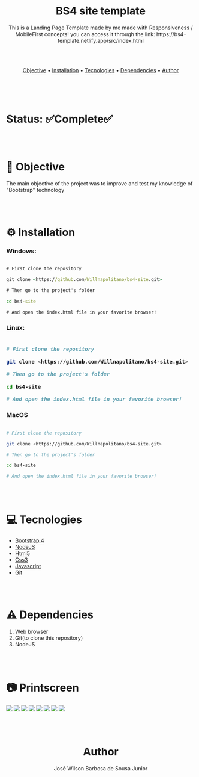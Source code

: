 <h1 align="center">BS4 site template</h1>


<p align="center">This is a Landing Page Template made by me made with Responsiveness / MobileFirst concepts! you can access it through the link: https://bs4-template.netlify.app/src/index.html</p>

<br/>
<br/>

<p align="center">
 <a href="#objective">Objective</a> • 
 <a href="#installation">Installation</a> • 
 <a href="#tecnologies">Tecnologies</a> • 
 <a href="dependencies">Dependencies</a> • 
 <a href="#author">Author</a>
</p>

<br/><br/><br/>

<h1>Status: ✅Complete✅</h1
 
<br/><br/>
 
<h1 id="objective">🎯 Objective</h1>
 
<p>The main objective of the project was to improve and test my knowledge of "Bootstrap" technology

</p>
 
<br/><br/>
 
<h1 id="installation">⚙️ Installation</h1>
 
<h3>Windows:</h3>

```cmd

# First clone the repository

git clone <https://github.com/Willnapolitano/bs4-site.git>

# Then go to the project's folder

cd bs4-site

# And open the index.html file in your favorite browser!

```

<h3>Linux:<h3>
  
```bash

# First clone the repository

git clone <https://github.com/Willnapolitano/bs4-site.git>

# Then go to the project's folder

cd bs4-site

# And open the index.html file in your favorite browser!

```

<h3>MacOS</h3>

```bash

# First clone the repository

git clone <https://github.com/Willnapolitano/bs4-site.git>

# Then go to the project's folder

cd bs4-site

# And open the index.html file in your favorite browser!

```
 
<br/><br/>
 
 
<h1 id="tecnologies">💻 Tecnologies</h1>
 
<ul>
  <li><a href="https://getbootstrap.com/">Bootstrap 4</a></li>
  <li><a href="https://nodejs.org/en/">NodeJS</a></li>
  <li><a href="https://developer.mozilla.org/en-US/docs/Web/HTML">Html5</a></li>
  <li><a href="https://developer.mozilla.org/en-US/docs/Web/CSS">Css3</a></li>
  <li><a href="https://developer.mozilla.org/en-US/docs/Web/JavaScript">Javascript</a></li>
  <li><a href="https://git-scm.com/">Git</a></li>
</ul>

<br/><br/>

<h1 id="dependencies">⚠️ Dependencies</h1>

 <ol>
 <li>Web browser</li>
 <li>Git(to clone this repository)</li>
 <li>NodeJS</li>
 </ol>
 
<br/><br/>
 

<h1 id="printscreen">📷 Printscreen</h1>
        
<img src="./screenshots/Screenshot_2021-01-04 BS4.png">
<img src="./screenshots/Screenshot_2021-01-04 BS4(1).png">
<img src="./screenshots/Screenshot_2021-01-04 BS4(2).png">
<img src="./screenshots/WhatsApp Image 2021-01-04 at 11.14.10 AM(5).jpeg">
<img src="./screenshots/WhatsApp Image 2021-01-04 at 11.14.10 AM(4).jpeg">
<img src="./screenshots/WhatsApp Image 2021-01-04 at 11.14.10 AM(2).jpeg">
<img src=".screenshots/WhatsApp Image 2021-01-04 at 11.14.09 AM.jpeg">
<img src="./screenshots/WhatsApp Image 2021-01-04 at 11.14.10 AM.jpeg">

<br/><br/>


<h1 id="author" align="center">Author</h1>

<p align="center">José Wilson Barbosa de Sousa Junior<p>
 
